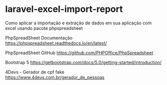 # laravel-excel-import-report
Como aplicar a importação e extração de dados em sua aplicação com excel usando pacote phpspreadsheet

PhpSpreadSheet Documentação
https://phpspreadsheet.readthedocs.io/en/latest/

PhpSpreadSheet GitHub
https://github.com/PHPOffice/PhpSpreadsheet

Bootstrap 5
https://getbootstrap.com/docs/5.0/getting-started/introduction/

4Devs - Gerador de cpf fake 
https://www.4devs.com.br/gerador_de_pessoas
